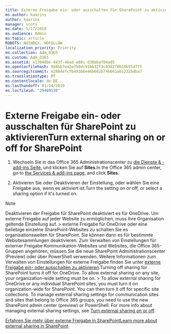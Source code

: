 ```yaml
---
title: Externe Freigabe ein- oder ausschalten für SharePoint zu aktivieren
ms.author: kaarins
author: kaarins
manager: scotv
ms.date: 5/17/2018
ms.audience: Admin
ms.topic: article
ROBOTS: NOINDEX, NOFOLLOW
localization_priority: Priority
ms.collection: Adm_O365
ms.custom: Adm_O365
ms.assetid: e13940be-483f-46ed-a88c-d36bbaf04ad5
ms.openlocfilehash: 0d4bb7ea2e350dc91bb32f3c03d2f0b10b55477f
ms.sourcegitcommit: e2864efcfb493b6e46b662b746661a61232bdba7
ms.translationtype: MT
ms.contentlocale: de-DE
ms.lasthandoff: 01/24/2019
ms.locfileid: "29469538"
---
```

# <a name="turn-external-sharing-on-or-off-for-sharepoint"></a><span data-ttu-id="d78ee-102">Externe Freigabe ein- oder ausschalten für SharePoint zu aktivieren</span><span class="sxs-lookup"><span data-stu-id="d78ee-102">Turn external sharing on or off for SharePoint</span></span>

1. <span data-ttu-id="d78ee-103">Wechseln Sie in das Office 365 Administrationscenter zu [die Dienste &amp; -add-ins Seite](https://portal.office.com/adminportal/home#/Settings/ServicesAndAddIns), und klicken Sie auf **Sites**.</span><span class="sxs-lookup"><span data-stu-id="d78ee-103">In the Office 365 admin center, go to [the Services &amp; add-ins page](https://portal.office.com/adminportal/home#/Settings/ServicesAndAddIns), and click **Sites**.</span></span>
    
2. <span data-ttu-id="d78ee-104">Aktivieren Sie oder Deaktivieren der Einstellung, oder wählen Sie eine Freigabe aus, wenn es aktiviert ist.</span><span class="sxs-lookup"><span data-stu-id="d78ee-104">Turn the setting on or off, or select a sharing option if it's turned on.</span></span>
    
> [!NOTE]
> <span data-ttu-id="d78ee-p101">Deaktivieren der Freigabe für SharePoint deaktiviert es für OneDrive. Um externe Freigabe auf jeder Website zu ermöglichen, muss Ihre Organisation geltende Einstellung auf. > externe Freigabe für OneDrive oder eine beliebige einzelne SharePoint-Websites zu schalten Sie es organisationsweiten für SharePoint. Sie können dann es für bestimmte Websitesammlungen deaktivieren. Zum Verwalten von Einstellungen für externer Freigabe Kommunikation-Websites und Websites, die Office 365-Gruppen angehören, müssen Sie die neue SharePoint Administrationscenter (Preview) oder über PowerShell verwenden. Weitere Informationen zum Verwalten von Einstellungen für externe Freigabe finden Sie unter [externe Freigabe ein- oder ausschalten zu aktivieren](https://go.microsoft.com/fwlink/?linkid=866426).</span><span class="sxs-lookup"><span data-stu-id="d78ee-p101">Turning off sharing for SharePoint turns it off for OneDrive. To allow external sharing on any site, your organization-wide setting must be on. > To allow external sharing for OneDrive or any individual SharePoint sites, you must turn it on organization-wide for SharePoint. You can then turn it off for specific site collections. To manage external sharing settings for communication sites and sites that belong to Office 365 groups, you need to use the new SharePoint admin center (preview) or PowerShell. For more info about managing external sharing settings, see [Turn external sharing on or off](https://go.microsoft.com/fwlink/?linkid=866426).</span></span> 
  
[<span data-ttu-id="d78ee-111">Erfahren Sie mehr über externe Freigabe in SharePoint</span><span class="sxs-lookup"><span data-stu-id="d78ee-111">Learn more about external sharing in SharePoint</span></span>](https://go.microsoft.com/fwlink/?linkid=734908)
  

